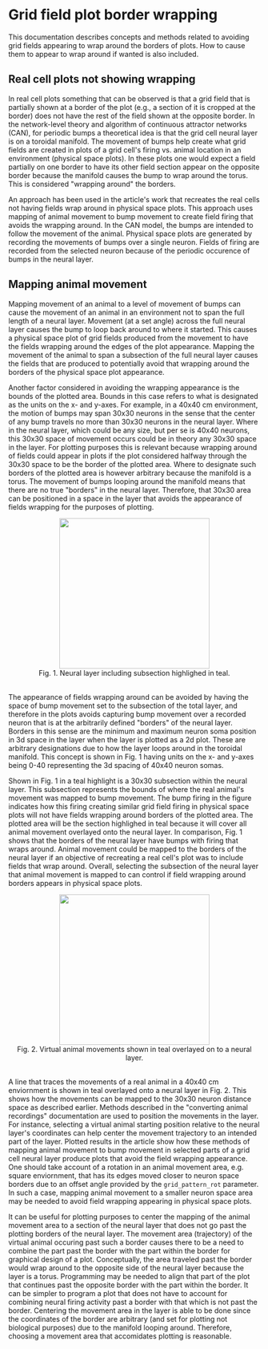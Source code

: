 Grid field plot border wrapping
===============================

This documentation describes concepts and methods related to avoiding grid fields appearing to wrap around the borders of plots. How to cause them to appear to wrap around if wanted is also included.

## Real cell plots not showing wrapping

In real cell plots something that can be observed is that a grid field that is partially shown at a border of the plot (e.g., a section of it is cropped at the border) does not have the rest of the field shown at the opposite border. In the network-level theory and algorithm of continuous attractor networks (CAN), for periodic bumps a theoretical idea is that the grid cell neural layer is on a toroidal manifold. The movement of bumps help create what grid fields are created in plots of a grid cell's firing vs. animal location in an environment (physical space plots). In these plots one would expect a field partially on one border to have its other field section appear on the opposite border because the manifold causes the bump to wrap around the torus. This is considered "wrapping around" the borders.

An approach has been used in the article's work that recreates the real cells not having fields wrap around in physical space plots. This approach uses mapping of animal movement to bump movement to create field firing that avoids the wrapping around. In the CAN model, the bumps are intended to follow the movement of the animal. Physical space plots are generated by recording the movements of bumps over a single neuron. Fields of firing are recorded from the selected neuron because of the periodic occurence of bumps in the neural layer.

## Mapping animal movement

Mapping movement of an animal to a level of movement of bumps can cause the movement of an animal in an environment not to span the full length of a neural layer. Movement (at a set angle) across the full neural layer causes the bump to loop back around to where it started. This causes a physical space plot of grid fields produced from the movement to have the fields wrapping around the edges of the plot appearance. Mapping the movement of the animal to span a subsection of the full neural layer causes the fields that are produced to potentially avoid that wrapping around the borders of the physical space plot appearance.

Another factor considered in avoiding the wrapping appearance is the bounds of the plotted area. Bounds in this case refers to what is designated as the units on the x- and y-axes. For example, in a 40x40 cm environment, the motion of bumps may span 30x30 neurons in the sense that the center of any bump travels no more than 30x30 neurons in the neural layer. Where in the neural layer, which could be any size, but per se is 40x40 neurons, this 30x30 space of movement occurs could be in theory any 30x30 space in the layer. For plotting purposes this is relevant because wrapping around of fields could appear in plots if the plot considered halfway through the 30x30 space to be the border of the plotted area. Where to designate such borders of the plotted area is however arbitrary because the manifold is a torus. The movement of bumps looping around the manifold means that there are no true "borders" in the neural layer. Therefore, that 30x30 area can be positioned in a space in the layer that avoids the appearance of fields wrapping for the purposes of plotting.
<center>
<img src="https://github.com/Hippocampome-Org/hco_dev_docs/blob/master/media/neuron_space.jpg?raw=true"  width="300" height="300">
<br>Fig. 1. Neural layer including subsection highlighed in teal.
<br></center><br>

The appearance of fields wrapping around can be avoided by having the space of bump movement set to the subsection of the total layer, and therefore in the plots avoids capturing bump movement over a recorded neuron that is at the arbitrarily defined "borders" of the neural layer. Borders in this sense are the minimum and maximum neuron soma position in 3d space in the layer when the layer is plotted as a 2d plot. These are arbitrary designations due to how the layer loops around in the toroidal manifold. This concept is shown in Fig. 1 having units on the x- and y-axes being 0-40 representing the 3d spacing of 40x40 neuron somas.

Shown in Fig. 1 in a teal highlight is a 30x30 subsection within the neural layer. This subsection represents the bounds of where the real animal's movement was mapped to bump movement. The bump firing in the figure indicates how this firing creating similar grid field firing in physical space plots will not have fields wrapping around borders of the plotted area. The plotted area will be the section highlighed in teal because it will cover all animal movement overlayed onto the neural layer. In comparison, Fig. 1 shows that the borders of the neural layer have bumps with firing that wraps around. Animal movement could be mapped to the borders of the neural layer if an objective of recreating a real cell's plot was to include fields that wrap around. Overall, selecting the subsection of the neural layer that animal movement is mapped to can control if field wrapping around borders appears in physical space plots.
<center>
<img src="https://github.com/Hippocampome-Org/hco_dev_docs/blob/master/media/neuron_space_traj.jpg?raw=true"  width="300" height="300">
<br>Fig. 2. Virtual animal movements shown in teal overlayed on to a neural layer.
<br></center><br>

A line that traces the movements of a real animal in a 40x40 cm enviornment is shown in teal overlayed onto a neural layer in Fig. 2. This shows how the movements can be mapped to the 30x30 neuron distance space as described earlier. Methods described in the "converting animal recordings" documentation are used to position the movements in the layer. For instance, selecting a virtual animal starting position relative to the neural layer's coordinates can help center the movement trajectory to an intended part of the layer. Plotted results in the article show how these methods of mapping animal movement to bump movement in selected parts of a grid cell neural layer produce plots that avoid the field wrapping appearance. One should take account of a rotation in an animal movement area, e.g. square enviornment, that has its edges moved closer to neuron space borders due to an offset angle provided by the `grid_pattern_rot` parameter. In such a case, mapping animal movement to a smaller neuron space area may be needed to avoid field wrapping appearing in physical space plots.

It can be useful for plotting purposes to center the mapping of the animal movement area to a section of the neural layer that does not go past the plotting borders of the neural layer. The movement area (trajectory) of the virtual animal occuring past such a border causes there to be a need to combine the part past the border with the part within the border for graphical design of a plot. Conceptually, the area traveled past the border would wrap around to the opposite side of the neural layer because the layer is a torus. Programming may be needed to align that part of the plot that continues past the opposite border with the part within the border. It can be simpler to program a plot that does not have to account for combining neural firing activity past a border with that which is not past the border. Centering the movement area in the layer is able to be done since the coordinates of the border are arbitrary (and set for plotting not biological purposes) due to the manifold looping around. Therefore, choosing a movement area that accomidates plotting is reasonable.